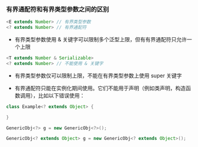### 有界通配符和有界类型参数之间的区别

```java
<E extends Number> // 有界类型参数
<? extends Number> // 有界通配符
```

* 有界类型参数使用 & 关键字可以限制多个泛型上限，但有有界通配符只允许一个上限

```java
<T extends Number & Serializable>
<? extends Number> // 不能使用 & 关键字
```

* 有界类型参数仅可以限制上限，不能在有界类型参数上使用 super 关键字

* 有界通配符只能在实例化期间使用。它们不能用于声明（例如类声明，构造函数调用），比如以下错误使用：
```java
class Example<? extends Object> {

}

GenericObj<?> g = new GenericObj<?>();

GenericObj<? extends Object> g = new GenericObj<? extends Object>();
```